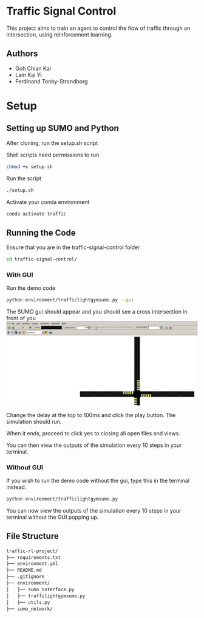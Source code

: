# Traffic Signal Control

This project aims to train an agent to control the flow of traffic through an intersection, using reinforcement learning.

## Authors

- Goh Chian Kai
- Lam Kai Yi
- Ferdinand Tonby-Strandborg

# Setup

## Setting up SUMO and Python

After cloning, run the setup.sh script

Shell scripts need permissions to run

```sh
chmod +x setup.sh
```

Run the script

```sh
./setup.sh
```

Activate your conda environment

```sh
conda activate traffic
```

## Running the Code

Ensure that you are in the traffic-signal-control folder

```sh
cd traffic-signal-control/
```

### With GUI

Run the demo code

```sh
python environment/trafficlightgymsumo.py --gui
```

The SUMO gui should appear and you should see a cross intersection in front of you
![SUMO Gui](image.png)

Change the delay at the top to 100ms and click the play button. The simulation should run.

When it ends, proceed to click yes to closing all open files and views.

You can then view the outputs of the simulation every 10 steps in your terminal.

### Without GUI

If you wish to run the demo code without the gui, type this in the terminal instead.

```sh
python environment/trafficlightgymsumo.py
```

You can now view the outputs of the simulation every 10 steps in your terminal without the GUI popping up.

## File Structure

```txt
traffic-rl-project/
├── requirements.txt
├── environment.yml
├── README.md
├── .gitignore
├── environment/
│   ├── sumo_interface.py
│   ├── traffilightgymsumo.py
│   ├── utils.py
├── sumo_network/
```
